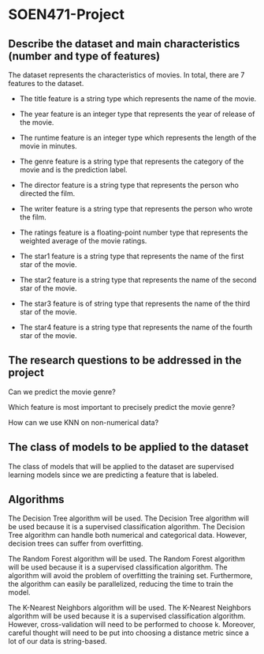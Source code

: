# SOEN471-Project
## Describe the dataset and main characteristics (number and type of features)
The dataset represents the characteristics of movies. 
In total, there are 7 features to the dataset. 

- The title feature is a string type which represents the name of the movie.

- The year feature is an integer type that represents the year of release of the movie.

- The runtime feature is an integer type which represents the length of the movie in minutes.

- The genre feature is a string type that represents the category of the movie and is the prediction label.

- The director feature is a string type that represents the person who directed the film.

- The writer feature is a string type that represents the person who wrote the film.

- The ratings feature is a floating-point number type that represents the weighted average of the movie ratings.

- The star1 feature is a string type that represents the name of the first star of the movie.

- The star2 feature is a string type that represents the name of the second star of the movie.

- The star3 feature is of string type that represents the name of the third star of the movie.

- The star4 feature is a string type that represents the name of the fourth star of the movie. 

## The research questions to be addressed in the project
Can we predict the movie genre?  

Which feature is most important to precisely predict the movie genre?

How can we use KNN on non-numerical data?  

## The class of models to be applied to the dataset
The class of models that will be applied to the dataset are supervised learning models since we are predicting a feature that is labeled.

## Algorithms
The Decision Tree algorithm will be used. The Decision Tree algorithm will be used because it is a supervised classification algorithm. The Decision Tree algorithm can handle both numerical and categorical data. However, decision trees can suffer from overfitting. 

The Random Forest algorithm will be used. The Random Forest algorithm will be used because it is a supervised classification algorithm. The algorithm will avoid the problem of overfitting the training set. Furthermore, the algorithm can easily be parallelized, reducing the time to train the model.

The K-Nearest Neighbors algorithm will be used. The K-Nearest Neighbors algorithm will be used because it is a supervised classification algorithm. However, cross-validation will need to be performed to choose k. Moreover, careful thought will need to be put into choosing a distance metric since a lot of our data is string-based. 

